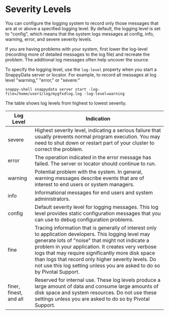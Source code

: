 # Severity Levels


You can configure the logging system to record only those messages that are at or above a specified logging level. By default, the logging level is set to "config", which means that the system logs messages at config, info, warning, error, and severe severity levels.

<a id="log-level"></a>
If you are having problems with your system, first lower the log-level (recording more of detailed messages to the log file) and recreate the problem. The additional log messages often help uncover the source.

To specify the logging level, use the `log-level` property when you start a SnappyData server or locator. For example, to record all messages at log level "warning," "error," or "severe:"

```pre
snappy-shell snappydata server start -log-file=/home/user1/log/mygfxdlog.log -log-level=warning
```

The table shows log levels from highest to lowest severity.

| Log Level              | Indication                                                                                                                                                                                                                                                                                                                                                                                            |
|------------------------|-------------------------------------------------------------------------------------------------------------------------------------------------------------------------------------------------------------------------------------------------------------------------------------------------------------------------------------------------------------------------------------------------------|
| severe                 | Highest severity level, indicating a serious failure that usually prevents normal program execution. You may need to shut down or restart part of your cluster to correct the problem. |
| error                  | The operation indicated in the error message has failed. The server or locator should continue to run.      |
| warning                | Potential problem with the system. In general, warning messages describe events that are of interest to end users or system managers.                                                                                                                                                                                                                                                              |
| info                   | Informational messages for end users and system administrators.                                                                                                                                                                                                                                                                                                                                       |
| config                 | Default severity level for logging messages. This log level provides static configuration messages that you can use to debug configuration problems.                                                                                                                                                                                                                                                  |
| fine                   | Tracing information that is generally of interest only to application developers. This logging level may generate lots of "noise" that might not indicate a problem in your application. It creates very verbose logs that may require significantly more disk space than logs that record only higher severity levels. Do not use this log setting unless you are asked to do so by Pivotal Support. |
| finer, finest, and all | Reserved for internal use. These log levels produce a large amount of data and consume large amounts of disk space and system resources. Do not use these settings unless you are asked to do so by Pivotal Support.                                                                                                                                                                                  |


